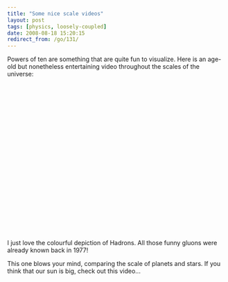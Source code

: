 ```yaml
---
title: "Some nice scale videos"
layout: post
tags: [physics, loosely-coupled]
date: 2008-08-18 15:20:15
redirect_from: /go/131/
---
```


Powers of ten are something that are quite fun to visualize. Here is an age-old but nonetheless entertaining video throughout the scales of the universe:

<object width="425" height="344"><param name="movie" value="http://www.youtube.com/v/41gWUkVQ-9U&hl=en&fs=1"></param><param name="allowFullScreen" value="true"></param><embed src="http://www.youtube.com/v/41gWUkVQ-9U&hl=en&fs=1" type="application/x-shockwave-flash" allowfullscreen="true" width="425" height="344"></embed></object>

I just love the colourful depiction of Hadrons. All those funny gluons were already known back in 1977!

This one blows your mind, comparing the scale of planets and stars. If you think that our sun is big, check out this video...

<object width="425" height="344"><param name="movie" value="http://www.youtube.com/v/x1w8hKTJ2Co&hl=en&fs=1"></param><param name="allowFullScreen" value="true"></param><embed src="http://www.youtube.com/v/x1w8hKTJ2Co&hl=en&fs=1" type="application/x-shockwave-flash" allowfullscreen="true" width="425" height="344"></embed></object>